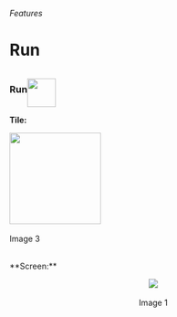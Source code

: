 _Features_
# Run

<h3 style="float: left">Run</h3>
<p style="float: left">
  <img src="https://cloud.githubusercontent.com/assets/2712405/17079216/2ac6f3f6-50d7-11e6-8031-9ec29841c1fd.png" width="50"></img>
</p>
<p style="clear: both"></p>

**Tile:**  
<p align=left>
  <img src="https://cloud.githubusercontent.com/assets/2712405/18616543/c606bfb4-7d8b-11e6-933a-eba407c35444.png" width="160"></img>
 <br><br>
Image 3
</p>
<br>
**Screen:**
<br>
<p align=center>
  <img src="https://cloud.githubusercontent.com/assets/2712405/18616516/4fe35f68-7d8b-11e6-897f-51247c8a088c.png"></img>
 <br><br>
Image 1
</p>

